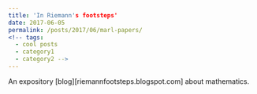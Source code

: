 ```yaml
---
title: 'In Riemann's footsteps'
date: 2017-06-05
permalink: /posts/2017/06/marl-papers/
<!-- tags:
  - cool posts
  - category1
  - category2 -->
---
```


An expository [blog][riemannfootsteps.blogspot.com] about mathematics. 
